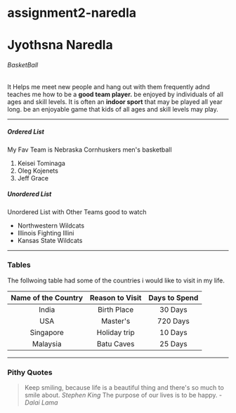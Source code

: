 # assignment2-naredla

# Jyothsna Naredla

###### BasketBall

It Helps me meet new people and hang out with them frequently adnd teaches me how to be a **good team player.** be enjoyed by individuals of all ages and skill levels. It is often an **indoor sport** that may be played all year long. be an enjoyable game that kids of all ages and skill levels may play.

***

##### Ordered List
My Fav Team is Nebraska Cornhuskers men's basketball
1. Keisei Tominaga
2. Oleg Kojenets
3. Jeff Grace

##### Unordered List
Unordered List with Other Teams good to watch

- Northwestern Wildcats
- Illinois Fighting Illini
- Kansas State Wildcats

***

### Tables

The follwoing table had some of the countries i would like to visit in my life.

| Name of the Country | Reason to Visit | Days to Spend |
|       :---:         |     :---:       |      :---:    |
|       India         |     Birth Place |    30 Days    |
|       USA           |     Master's    |    720 Days   |
|      Singapore      |    Holiday trip |    10 Days    |
|     Malaysia        |   Batu Caves    |    25 Days    |

***

### Pithy Quotes

> Keep smiling, because life is a beautiful thing and there's so much to smile about. *Stephen King*
> The purpose of our lives is to be happy. - *Dalai Lama*